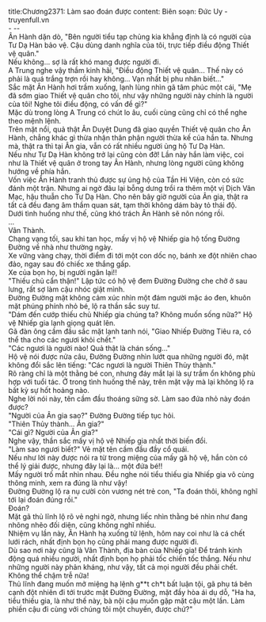 title:Chương2371: Làm sao đoán được
content:
Biên soạn: Đức Uy - truyenfull.vn<br>- --<br>Ân Hành dặn dò, "Bên người tiểu tạp chủng kia khẳng định là có người của Tư Dạ Hàn bảo vệ. Cậu dùng danh nghĩa của tôi, trực tiếp điều động Thiết vệ quân."<br>Nếu không... sợ là rất khó mang được người đi.<br>A Trung nghe vậy thầm kinh hãi, "Điều động Thiết vệ quân... Thế này có phải là quá trắng trợn rồi hay không... Vạn nhất bị phu nhân biết..."<br>Sắc mặt Ân Hành hơi trầm xuống, lạnh lùng nhìn gã tâm phúc một cái, "Mẹ đã sớm giao Thiết vệ quân cho tôi, như vậy những người này chính là người của tôi! Nghe tôi điều động, có vấn đề gì?"<br>Mặc dù trong lòng A Trung có chút lo âu, cuối cùng cũng chỉ có thể nghe theo mệnh lệnh.<br>Trên mặt nổi, quả thật Ân Duyệt Dung đã giao quyền Thiết vệ quân cho Ân Hành, chẳng khác gì thừa nhận thân phận người thừa kế của hắn ta. Nhưng mà, thật ra thì tại Ân gia, vẫn có rất nhiều người ủng hộ Tư Dạ Hàn.<br>Nếu như Tư Dạ Hàn không trở lại cũng còn đỡ! Lần này hắn làm việc, coi như là Thiết vệ quân ở trong tay Ân Hành, nhưng lòng người cũng không hướng về phía hắn.<br>Vốn việc Ân Hành tranh thủ được sự ủng hộ của Tần Hi Viện, còn có sức đánh một trận. Nhưng ai ngờ đâu lại bỗng dưng trồi ra thêm một vị Dịch Vân Mạc, hậu thuẫn cho Tư Dạ Hàn. Cho nên bây giờ người của Ân gia, thật ra tất cả đều đang âm thầm quan sát, tạm thời không dám bày tỏ thái độ.<br>Dưới tình huống như thế, cũng khó trách Ân Hành sẽ nôn nóng rồi.<br>...<br>Vân Thành.<br>Chạng vạng tối, sau khi tan học, mấy vị hộ vệ Nhiếp gia hộ tống Đường Đường về nhà như thường ngày.<br>Xe vững vàng chạy, thời điểm đi tới một con dốc nọ, bánh xe đột nhiên chao đảo, ngay sau đó chiếc xe thắng gấp.<br>Xe của bọn họ, bị người ngăn lại!!<br>"Thiếu chủ cẩn thận!" Lập tức có hộ vệ đem Đường Đường che chở ở sau lưng, rất sợ làm cậu nhóc giật mình.<br>Đường Đường mặt không cảm xúc nhìn một đám người mặc áo đen, khuôn mặt phúng phính nhỏ bé, lộ ra thần sắc suy tư.<br>"Dám đến cướp thiếu chủ Nhiếp gia chúng ta? Không muốn sống nữa?" Hộ vệ Nhiếp gia lạnh giọng quát lên.<br>Gã đàn ông cầm đầu sắc mặt lạnh tanh nói, "Giao Nhiếp Đường Tiêu ra, có thể tha cho các ngươi khỏi chết."<br>"Các ngươi là người nào! Quả thật là chán sống..."<br>Hộ vệ nói được nửa câu, Đường Đường nhìn lướt qua những người đó, mặt không đổi sắc lên tiếng: "Các ngươi là người Thiên Thủy thành."<br>Rõ ràng chỉ là một thằng bé con, nhưng đáy mắt lại là sự trầm ổn không phù hợp với tuổi tác. Ở trong tình huống thế này, trên mặt vậy mà lại không lộ ra bất kỳ sự hốt hoảng nào.<br>Nghe lời nói này, tên cầm đầu thoáng sững sờ. Làm sao đứa nhỏ này đoán được?<br>"Người của Ân gia sao?" Đường Đường tiếp tục hỏi.<br>"Thiên Thủy thành... Ân gia?"<br>"Cái gì? Người của Ân gia?"<br>Nghe vậy, thần sắc mấy vị hộ vệ Nhiếp gia nhất thời biến đổi.<br>"Làm sao ngươi biết?" Vẻ mặt tên cầm đầu đầy cổ quái.<br>Nếu như lời này được nói ra từ trong miệng của mấy gã hộ vệ, hắn còn có thể lý giải được, nhưng đây lại là... một đứa bé!!<br>Mấy người trố mắt nhìn nhau. Đều nghe nói tiểu thiếu gia Nhiếp gia vô cùng thông minh, xem ra đúng là như vậy!<br>Đường Đường lộ ra nụ cười còn vương nét trẻ con, "Ta đoán thôi, không nghĩ tới lại đoán đúng rồi."<br>Đoán?<br>Mặt gã thủ lĩnh lộ rõ vẻ nghi ngờ, nhưng liếc nhìn thằng bé nhìn như đang nhõng nhẽo đối diện, cũng không nghĩ nhiều.<br>Nhiệm vụ lần này, Ân Hành hạ xuống tử lệnh, hôm nay coi như là cá chết lưới rách, nhất định bọn họ cũng phải mang được người đi.<br>Dù sao nơi này cũng là Vân Thành, địa bàn của Nhiếp gia! Để tránh kinh động quá nhiều người, nhất định bọn họ phải tốc chiến tốc thắng. Nếu như những người này phản kháng, như vậy, tất cả mọi người đều phải chết.<br>Không thể chậm trễ nữa!<br>Thủ lĩnh đang muốn mở miệng hạ lệnh g**t ch*t bất luận tội, gã phụ tá bên cạnh đột nhiên đi tới trước mặt Đường Đường, mặt đầy hòa ái dụ dỗ, "Ha ha, tiểu thiếu gia, là như thế này, bà nội cậu muốn gặp mặt cậu một lần. Làm phiền cậu đi cùng với chúng tôi một chuyến, được chứ?"